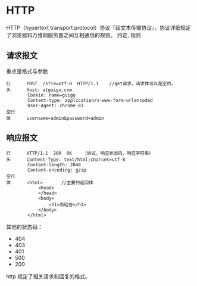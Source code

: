 # HTTP

HTTP（hypertext transport protocol）协议『超文本传输协议』，协议详细规定了浏览器和万维网服务器之间互相通信的规则。
约定, 规则

## 请求报文

重点是格式与参数

```
行      POST  /s?ie=utf-8  HTTP/1.1    //get请求，请求体可以是空的。
头      Host: atguigu.com
        Cookie: name=guigu
        Content-type: application/x-www-form-urlencoded
        User-Agent: chrome 83
空行
体      username=admin&password=admin
```

## 响应报文

```
行      HTTP/1.1  200  OK    （协议，响应状态码，响应字符串）
头      Content-Type: text/html;charset=utf-8
        Content-length: 2048
        Content-encoding: gzip
空行
体      <html>       //主要的返回体
            <head>
            </head>
            <body>
                <h1>尚硅谷</h1>
            </body>
        </html>
```

其他的状态码：

- 404
- 403
- 401
- 500
- 200

http 规定了相关请求和回复的格式。
